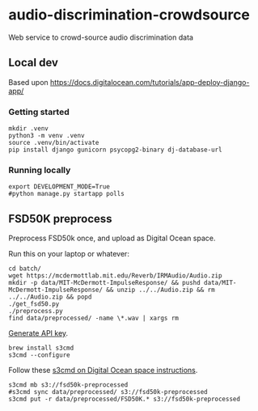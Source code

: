 # audio-discrimination-crowdsource

Web service to crowd-source audio discrimination data

## Local dev

Based upon https://docs.digitalocean.com/tutorials/app-deploy-django-app/

### Getting started

```
mkdir .venv
python3 -m venv .venv
source .venv/bin/activate
pip install django gunicorn psycopg2-binary dj-database-url
```

### Running locally

```
export DEVELOPMENT_MODE=True
#python manage.py startapp polls
```

## FSD50K preprocess

Preprocess FSD50k once, and upload as Digital Ocean space.

Run this on your laptop or whatever:
```
cd batch/
wget https://mcdermottlab.mit.edu/Reverb/IRMAudio/Audio.zip
mkdir -p data/MIT-McDermott-ImpulseResponse/ && pushd data/MIT-McDermott-ImpulseResponse/ && unzip ../../Audio.zip && rm ../../Audio.zip && popd
./get_fsd50.py
./preprocess.py
find data/preprocessed/ -name \*.wav | xargs rm
```

[Generate API key](https://cloud.digitalocean.com/settings/api/tokens).
```
brew install s3cmd
s3cmd --configure
```
Follow these [s3cmd on Digital Ocean space
instructions](https://www.digitalocean.com/community/questions/how-to-manage-digitalocean-spaces-using-s3cmd).
```
s3cmd mb s3://fsd50k-preprocessed
#s3cmd sync data/preprocessed/ s3://fsd50k-preprocessed
s3cmd put -r data/preprocessed/FSD50K.* s3://fsd50k-preprocessed
